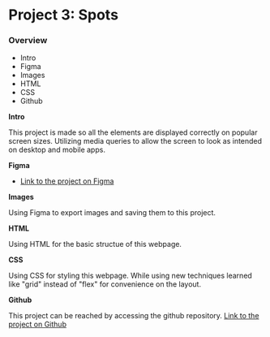 # Project 3: Spots

### Overview

- Intro
- Figma
- Images
- HTML
- CSS
- Github

**Intro**

This project is made so all the elements are displayed correctly on popular screen sizes. Utilizing media queries to allow the screen to look as intended on desktop and mobile apps.

**Figma**

- [Link to the project on Figma](https://www.figma.com/file/BBNm2bC3lj8QQMHlnqRsga/Sprint-3-Project-%E2%80%94-Spots?type=design&node-id=2%3A60&mode=design&t=afgNFybdorZO6cQo-1)

**Images**

Using Figma to export images and saving them to this project.

**HTML**

Using HTML for the basic structue of this webpage.

**CSS**

Using CSS for styling this webpage. While using new techniques learned like "grid" instead of "flex" for convenience on the layout.

**Github**

This project can be reached by accessing the github repository.
[Link to the project on Github](git@github.com:kylewelchner/se_project_spots.git)
